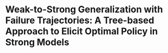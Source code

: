 # Weak-to-Strong Generalization with Failure Trajectories:  A Tree-based Approach to Elicit Optimal Policy in Strong Models

